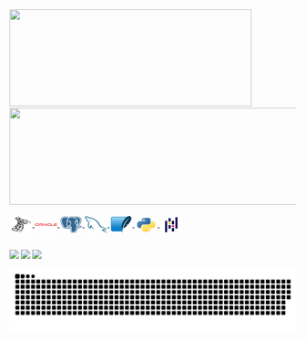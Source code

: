 <div align="left">
  <a href="https://github.com/ssluca5">
  <img height="170em" src="https://github-readme-stats.vercel.app/api?username=ssluca5&show_icons=true&theme=dark&include_all_commits=true&count_private=true" width="425"/>
  <img height="170em" src="https://github-readme-stats.vercel.app/api/top-langs/?username=ssluca5&layout=compact&langs_count=7&theme=dark" width="575"/>
</div>

<div style="display: inline_block"><br>
  <img align="center" alt="Lcs-SQL" height="30" width="40" src="https://github.com/devicons/devicon/blob/1119b9f84c0290e0f0b38982099a2bd027a48bf1/icons/microsoftsqlserver/microsoftsqlserver-plain.svg">
  <img align="center" alt="Lcs-Oracle" height="30" width="40" src="https://github.com/devicons/devicon/blob/1119b9f84c0290e0f0b38982099a2bd027a48bf1/icons/oracle/oracle-original.svg">
  <img align="center" alt="Lcs-Postgre" height="30" width="40" src="https://github.com/devicons/devicon/blob/1119b9f84c0290e0f0b38982099a2bd027a48bf1/icons/postgresql/postgresql-plain.svg">
  <img align="center" alt="Lcs-MySql" height="30" width="40" src="https://github.com/devicons/devicon/blob/1119b9f84c0290e0f0b38982099a2bd027a48bf1/icons/mysql/mysql-plain.svg">
  <img align="center" alt="Lcs-SQLLite" height="30" width="40" src="https://github.com/devicons/devicon/blob/1119b9f84c0290e0f0b38982099a2bd027a48bf1/icons/sqlite/sqlite-original.svg">
  <img align="center" alt="Lcs-Python" height="30" width="40" src="https://github.com/devicons/devicon/blob/1119b9f84c0290e0f0b38982099a2bd027a48bf1/icons/python/python-original.svg">
  <img align="center" alt="Lcs-Pandas" height="30" width="40" src="https://github.com/devicons/devicon/blob/1119b9f84c0290e0f0b38982099a2bd027a48bf1/icons/pandas/pandas-original.svg">
</div>

##

<div> 
  <a href="https://www.instagram.com/luccassilveira/" target="_blank"><img src="https://img.shields.io/badge/-Instagram-%23E4405F?style=for-the-badge&logo=instagram&logoColor=white" target="_blank"></a>
 	<a href = "mailto:lukas_silva5@hotmail.com"><img src="https://img.shields.io/badge/Microsoft_Outlook-0078D4?style=for-the-badge&logo=microsoft-outlook&logoColor=white target="_blank"></a>
  <a href="https://www.linkedin.com/in/luccas-silveira/" target="_blank"><img src="https://img.shields.io/badge/-LinkedIn-%230077B5?style=for-the-badge&logo=linkedin&logoColor=white" target="_blank"></a> 
  

 
  ![Snake animation](https://github.com/ssluca5/ssluca5/blob/output/github-contribution-grid-snake.svg)
 
</div>
